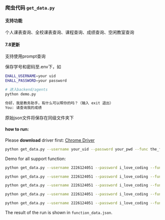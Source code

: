 ### 爬虫代码 ```get_data.py```

#### 支持功能
个人课表查询、全校课表查询、课程查询、成绩查询、空闲教室查询


#### 7.8更新
支持使用prompt查询

保存学号和密码至.env下，如
```bash
EHALL_USERNAME=your uid
EHALL_PASSWORD=your password
```

```bash
# 进入backend/agents
python demo.py

你好，我是教务助手，有什么可以帮你的吗？（输入 exit 退出）
You: 请查询我的成绩
```

原始json文件将保存在同级文件夹下




#### how to run:
Please **download** driver first: 
[Chrome Driver](https://developer.chrome.com/docs/chromedriver)


```bash
python get_data.py --username your_uid --password your_pwd --func the_func_you_want --term 2024-2025-2 (--other_arg)
```

Demo for all support function:
```bash
python get_data.py --username 2226124051 --password i_love_coding --func 空闲教室 --campus 兴庆校区 --buildings 东2 --room_type 普通教室 --date 2025-07-16 --start 1 --end 6

python get_data.py --username 2226124051 --password i_love_coding --func 课程查询

python get_data.py --username 2226124051 --password i_love_coding --func 成绩查询

python get_data.py --username 2226124051 --password i_love_coding --func 个人课表 --term 2024-2025-2

python get_data.py --username 2226124051 --password i_love_coding --func 全校课程 --term 2024-2025-3
```

The result of the run is shown in ```function_data.json```.